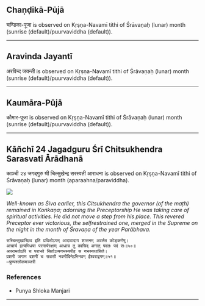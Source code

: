 ## Chaṇḍikā-Pūjā
चण्डिका-पूजा is observed on Kṛṣṇa-Navamī tithi of Śrāvaṇaḥ (lunar) month (sunrise (default)/puurvaviddha (default)).



---
## Aravinda Jayantī
अरविन्द जयन्ती is observed on Kṛṣṇa-Navamī tithi of Śrāvaṇaḥ (lunar) month (sunrise (default)/puurvaviddha (default)).



---
## Kaumāra-Pūjā
कौमार-पूजा is observed on Kṛṣṇa-Navamī tithi of Śrāvaṇaḥ (lunar) month (sunrise (default)/puurvaviddha (default)).



---
## Kāñchī 24 Jagadguru Śrī Chitsukhendra Sarasvatī Ārādhanā
काञ्ची २४ जगद्गुरु श्री चित्सुखेन्द्र सरस्वती आराधना is observed on Kṛṣṇa-Navamī tithi of Śrāvaṇaḥ (lunar) month (aparaahna/paraviddha).

![](https://github.com/sanskrit-coders/adyatithi/blob/master/images/kanchi-jagadgurus/jagadguru-24.jpg)

_Well-known as Śiva earlier, this Citsukhendra the governor (of the maṭh) remained in Koṅkaṇa; adorning the Preceptorship He was taking care of spiritual activities. He did not move a step from his place. This revered Preceptor ever victorious, the selfrestrained one, merged in the Supreme on the night in the month of Śravaṇa of the year Parābhava._

```
सच्चित्सुखाच्छिव इति प्रथितोऽयम् आदावादाय शासनम् अवर्तत कोङ्कणेषु।
आचार्य इत्यभिधया परमार्यरक्षाम् आधान्न तु क्वचिद् अगात् पदतः पदं सः॥५०॥
अपराभवोऽपि च पराभवे सितोऽप्यनभस्यपीह स नभस्यथासिते।
प्रशमी जगाम दशमीं च सन्नसौ नवमीदिनेऽभिनवम् ईश्वराद्वयम्॥५१॥
—पुण्यश्लोकमञ्जरी
```
### References
* Punya Shloka Manjari


---
